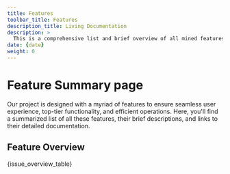 ```yaml
---
title: Features
toolbar_title: Features
description_title: Living Documentation
description: >
  This is a comprehensive list and brief overview of all mined features.
date: {date}
weight: 0
---
```


<h1>Feature Summary page</h1>

Our project is designed with a myriad of features to ensure seamless user experience, top-tier functionality, and efficient operations. Here, you'll find a summarized list of all these features, their brief descriptions, and links to their detailed documentation.

<h2>Feature Overview</h2>

<div class="cps-table sortable searchable filterableByColumns paginator">

{issue_overview_table}

</div>
